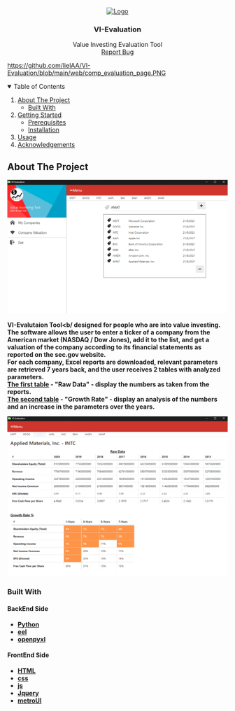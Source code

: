 <br />
<p align="center">
  <a href="https://github.com/lielAA/VI-Evaluation">
    <img src="web/favicon.ico" alt="Logo" width="80" height="80">
  </a>

  <h3 align="center">VI-Evaluation</h3>

  <p align="center">
    Value Investing Evaluation Tool
    <br />
    <a href="https://github.com/lielAA/VI-Evaluation/issues">Report Bug</a>
  </p>
</p>




https://github.com/lielAA/VI-Evaluation/blob/main/web/comp_evaluation_page.PNG

<details open="open">
  <summary>Table of Contents</summary>
  <ol>
    <li>
      <a href="#about-the-project">About The Project</a>
      <ul>
        <li><a href="#built-with">Built With</a></li>
      </ul>
    </li>
    <li>
      <a href="#getting-started">Getting Started</a>
      <ul>
        <li><a href="#prerequisites">Prerequisites</a></li>
        <li><a href="#installation">Installation</a></li>
      </ul>
    </li>
    <li><a href="#usage">Usage</a></li>
    <li><a href="#acknowledgements">Acknowledgements</a></li>
  </ol>
</details>


## About The Project

![ScreenShot](https://github.com/lielAA/VI-Evaluation/blob/main/web/homePageT.PNG)

<b>VI-Evalutaion Tool<b/ designed for people who are into value investing.
<br>
The software allows the user to enter a ticker of a company from the American market (NASDAQ / Dow Jones), add it to the list, and get a valuation of the company according to its financial statements as reported on the sec.gov website.
<br>
For each company, Excel reports are downloaded, relevant parameters are retrieved 7 years back, and the user receives 2 tables with analyzed parameters.
<br>
<u>The first table</u> - "Raw Data" - display the numbers as taken from the reports.
<br>
<u>The second table</u> - "Growth Rate" - display an analysis of the numbers and an increase in the parameters over the years.

![ScreenShot](https://github.com/lielAA/VI-Evaluation/blob/main/web/comp_evaluation_page.PNG)

### Built With

#### BackEnd Side

* [Python](https://www.python.org/)
* [eel](https://github.com/ChrisKnott/Eel)
* [openpyxl](https://openpyxl.readthedocs.io/en/stable/)

#### FrontEnd Side

* [HTML](https://html.com/)
* [css](https://css-tricks.com/)
* [js](https://www.javascript.com/)
* [Jquery](https://jquery.com/)
* [metroUI](https://metroui.org.ua/index.html)






























